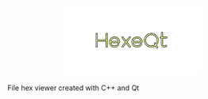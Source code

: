 <p align="center">
  <img src="https://github.com/Nizar1999/HexeQt/blob/main/screenshots/Banner.png" width = 55%; height=55% />
</p>
File hex viewer created with C++ and Qt
